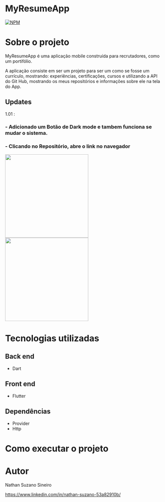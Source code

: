 # MyResumeApp
[![NPM](https://img.shields.io/npm/l/react)](https://github.com/NSuzano/Meu-Curriculo/blob/master/LICENCE) 

# Sobre o projeto


MyResumeApp é uma aplicação mobile construída para recrutadores, como um portifólio.

A aplicação consiste em ser um projeto para ser um como se fosse um currículo, mostrando: experiências, certificações, cursos e utilizando a API do Git Hub, mostrando os meus repositórios e informações sobre ele na tela do App.

## Updates 

1.01 :
### - Adicionado um Botão de Dark mode e tambem funciona se mudar o sistema.

### - Clicando no Repositório, abre o link no navegador

<img src="https://github.com/NSuzano/MyResumeApp/blob/master/assets/Screenshot_1672622725.png" width="270">        <img src="https://github.com/NSuzano/MyResumeApp/blob/master/assets/Screenshot_1672623876.png" width="270">




# Tecnologias utilizadas
## Back end
- Dart
## Front end
- Flutter
## Dependências
- Provider
- Http

# Como executar o projeto



# Autor

Nathan Suzano Sineiro

https://www.linkedin.com/in/nathan-suzano-53a82910b/

